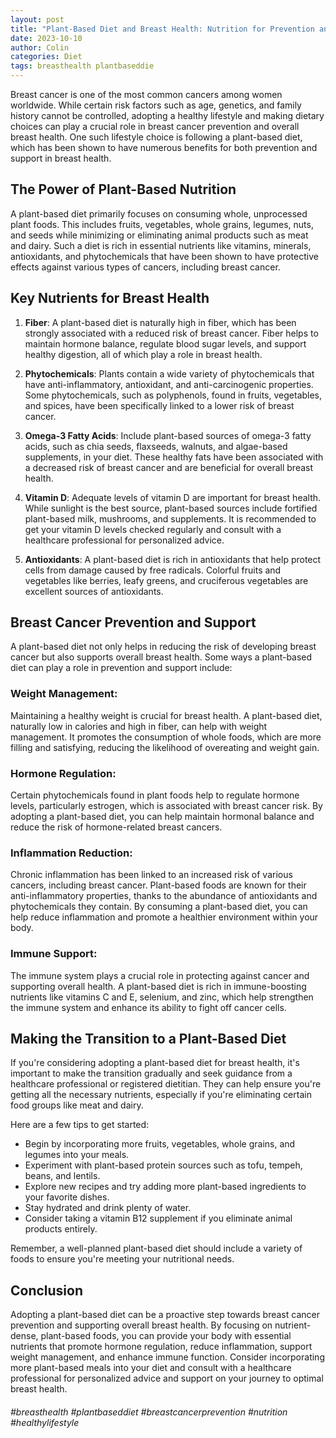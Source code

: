 ```yaml
---
layout: post
title: "Plant-Based Diet and Breast Health: Nutrition for Prevention and Support"
date: 2023-10-10
author: Colin
categories: Diet
tags: breasthealth plantbaseddie
---
```


Breast cancer is one of the most common cancers among women worldwide. While certain risk factors such as age, genetics, and family history cannot be controlled, adopting a healthy lifestyle and making dietary choices can play a crucial role in breast cancer prevention and overall breast health. One such lifestyle choice is following a plant-based diet, which has been shown to have numerous benefits for both prevention and support in breast health.

## The Power of Plant-Based Nutrition

A plant-based diet primarily focuses on consuming whole, unprocessed plant foods. This includes fruits, vegetables, whole grains, legumes, nuts, and seeds while minimizing or eliminating animal products such as meat and dairy. Such a diet is rich in essential nutrients like vitamins, minerals, antioxidants, and phytochemicals that have been shown to have protective effects against various types of cancers, including breast cancer.

## Key Nutrients for Breast Health

1. **Fiber**: A plant-based diet is naturally high in fiber, which has been strongly associated with a reduced risk of breast cancer. Fiber helps to maintain hormone balance, regulate blood sugar levels, and support healthy digestion, all of which play a role in breast health.

2. **Phytochemicals**: Plants contain a wide variety of phytochemicals that have anti-inflammatory, antioxidant, and anti-carcinogenic properties. Some phytochemicals, such as polyphenols, found in fruits, vegetables, and spices, have been specifically linked to a lower risk of breast cancer.

3. **Omega-3 Fatty Acids**: Include plant-based sources of omega-3 fatty acids, such as chia seeds, flaxseeds, walnuts, and algae-based supplements, in your diet. These healthy fats have been associated with a decreased risk of breast cancer and are beneficial for overall breast health.

4. **Vitamin D**: Adequate levels of vitamin D are important for breast health. While sunlight is the best source, plant-based sources include fortified plant-based milk, mushrooms, and supplements. It is recommended to get your vitamin D levels checked regularly and consult with a healthcare professional for personalized advice.

5. **Antioxidants**: A plant-based diet is rich in antioxidants that help protect cells from damage caused by free radicals. Colorful fruits and vegetables like berries, leafy greens, and cruciferous vegetables are excellent sources of antioxidants.

## Breast Cancer Prevention and Support

A plant-based diet not only helps in reducing the risk of developing breast cancer but also supports overall breast health. Some ways a plant-based diet can play a role in prevention and support include:

### Weight Management:

Maintaining a healthy weight is crucial for breast health. A plant-based diet, naturally low in calories and high in fiber, can help with weight management. It promotes the consumption of whole foods, which are more filling and satisfying, reducing the likelihood of overeating and weight gain.

### Hormone Regulation:

Certain phytochemicals found in plant foods help to regulate hormone levels, particularly estrogen, which is associated with breast cancer risk. By adopting a plant-based diet, you can help maintain hormonal balance and reduce the risk of hormone-related breast cancers.

### Inflammation Reduction:

Chronic inflammation has been linked to an increased risk of various cancers, including breast cancer. Plant-based foods are known for their anti-inflammatory properties, thanks to the abundance of antioxidants and phytochemicals they contain. By consuming a plant-based diet, you can help reduce inflammation and promote a healthier environment within your body.

### Immune Support:

The immune system plays a crucial role in protecting against cancer and supporting overall health. A plant-based diet is rich in immune-boosting nutrients like vitamins C and E, selenium, and zinc, which help strengthen the immune system and enhance its ability to fight off cancer cells.

## Making the Transition to a Plant-Based Diet

If you're considering adopting a plant-based diet for breast health, it's important to make the transition gradually and seek guidance from a healthcare professional or registered dietitian. They can help ensure you're getting all the necessary nutrients, especially if you're eliminating certain food groups like meat and dairy.

Here are a few tips to get started:

- Begin by incorporating more fruits, vegetables, whole grains, and legumes into your meals.
- Experiment with plant-based protein sources such as tofu, tempeh, beans, and lentils.
- Explore new recipes and try adding more plant-based ingredients to your favorite dishes.
- Stay hydrated and drink plenty of water.
- Consider taking a vitamin B12 supplement if you eliminate animal products entirely.

Remember, a well-planned plant-based diet should include a variety of foods to ensure you're meeting your nutritional needs.

## Conclusion

Adopting a plant-based diet can be a proactive step towards breast cancer prevention and supporting overall breast health. By focusing on nutrient-dense, plant-based foods, you can provide your body with essential nutrients that promote hormone regulation, reduce inflammation, support weight management, and enhance immune function. Consider incorporating more plant-based meals into your diet and consult with a healthcare professional for personalized advice and support on your journey to optimal breast health.

###### #breasthealth #plantbaseddiet #breastcancerprevention #nutrition #healthylifestyle